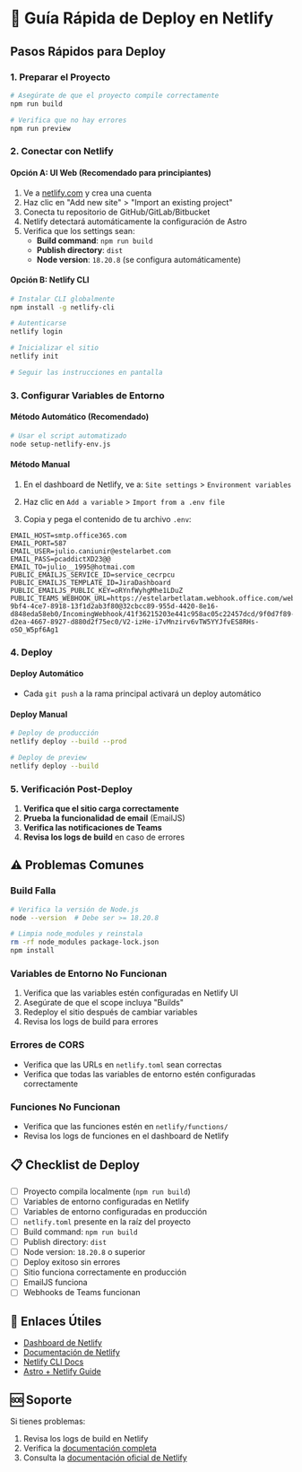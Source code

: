 # 🚀 Guía Rápida de Deploy en Netlify

## Pasos Rápidos para Deploy

### 1. Preparar el Proyecto

```bash
# Asegúrate de que el proyecto compile correctamente
npm run build

# Verifica que no hay errores
npm run preview
```

### 2. Conectar con Netlify

#### Opción A: UI Web (Recomendado para principiantes)

1. Ve a [netlify.com](https://netlify.com) y crea una cuenta
2. Haz clic en "Add new site" > "Import an existing project"
3. Conecta tu repositorio de GitHub/GitLab/Bitbucket
4. Netlify detectará automáticamente la configuración de Astro
5. Verifica que los settings sean:
   - **Build command**: `npm run build`
   - **Publish directory**: `dist`
   - **Node version**: `18.20.8` (se configura automáticamente)

#### Opción B: Netlify CLI

```bash
# Instalar CLI globalmente
npm install -g netlify-cli

# Autenticarse
netlify login

# Inicializar el sitio
netlify init

# Seguir las instrucciones en pantalla
```

### 3. Configurar Variables de Entorno

#### Método Automático (Recomendado)

```bash
# Usar el script automatizado
node setup-netlify-env.js
```

#### Método Manual

1. En el dashboard de Netlify, ve a:
   `Site settings` > `Environment variables`

2. Haz clic en `Add a variable` > `Import from a .env file`

3. Copia y pega el contenido de tu archivo `.env`:

```env
EMAIL_HOST=smtp.office365.com
EMAIL_PORT=587
EMAIL_USER=julio.caniunir@estelarbet.com
EMAIL_PASS=pcaddictXD23@@
EMAIL_TO=julio__1995@hotmai.com
PUBLIC_EMAILJS_SERVICE_ID=service_cecrpcu
PUBLIC_EMAILJS_TEMPLATE_ID=JiraDashboard
PUBLIC_EMAILJS_PUBLIC_KEY=oRYnfWyhgMhe1LDuZ
PUBLIC_TEAMS_WEBHOOK_URL=https://estelarbetlatam.webhook.office.com/webhookb2/fdabeb19-9bf4-4ce7-8918-13f1d2ab3f80@32cbcc89-955d-4420-8e16-d848eda58eb0/IncomingWebhook/41f36215203e441c958ac05c22457dcd/9f0d7f89-d2ea-4667-8927-d880d2f75ec0/V2-izHe-i7vMnzirv6vTW5YYJfvES8RHs-oSO_W5pf6Ag1
```

### 4. Deploy

#### Deploy Automático
- Cada `git push` a la rama principal activará un deploy automático

#### Deploy Manual
```bash
# Deploy de producción
netlify deploy --build --prod

# Deploy de preview
netlify deploy --build
```

### 5. Verificación Post-Deploy

1. **Verifica que el sitio carga correctamente**
2. **Prueba la funcionalidad de email** (EmailJS)
3. **Verifica las notificaciones de Teams**
4. **Revisa los logs de build** en caso de errores

## ⚠️ Problemas Comunes

### Build Falla

```bash
# Verifica la versión de Node.js
node --version  # Debe ser >= 18.20.8

# Limpia node_modules y reinstala
rm -rf node_modules package-lock.json
npm install
```

### Variables de Entorno No Funcionan

1. Verifica que las variables estén configuradas en Netlify UI
2. Asegúrate de que el scope incluya "Builds"
3. Redeploy el sitio después de cambiar variables
4. Revisa los logs de build para errores

### Errores de CORS

- Verifica que las URLs en `netlify.toml` sean correctas
- Verifica que todas las variables de entorno estén configuradas correctamente

### Funciones No Funcionan

- Verifica que las funciones estén en `netlify/functions/`
- Revisa los logs de funciones en el dashboard de Netlify

## 📋 Checklist de Deploy

- [ ] Proyecto compila localmente (`npm run build`)
- [ ] Variables de entorno configuradas en Netlify
- [ ] Variables de entorno configuradas en producción
- [ ] `netlify.toml` presente en la raíz del proyecto
- [ ] Build command: `npm run build`
- [ ] Publish directory: `dist`
- [ ] Node version: `18.20.8` o superior
- [ ] Deploy exitoso sin errores
- [ ] Sitio funciona correctamente en producción
- [ ] EmailJS funciona
- [ ] Webhooks de Teams funcionan

## 🔗 Enlaces Útiles

- [Dashboard de Netlify](https://app.netlify.com/)
- [Documentación de Netlify](https://docs.netlify.com/)
- [Netlify CLI Docs](https://cli.netlify.com/)
- [Astro + Netlify Guide](https://docs.astro.build/en/guides/deploy/netlify/)

## 🆘 Soporte

Si tienes problemas:

1. Revisa los logs de build en Netlify
2. Verifica la [documentación completa](./NETLIFY_ENV_SETUP.md)
3. Consulta la [documentación oficial de Netlify](https://docs.netlify.com/)